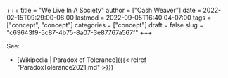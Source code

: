+++
title = "We Live In A Society"
author = ["Cash Weaver"]
date = 2022-02-15T09:29:00-08:00
lastmod = 2022-09-05T16:40:04-07:00
tags = ["concept", "concept"]
categories = ["concept"]
draft = false
slug = "c69643f9-5c87-4b75-8a07-3e87767a567f"
+++

See:

-   [Wikipedia | Paradox of Tolerance]({{< relref "ParadoxTolerance2021.md" >}})
